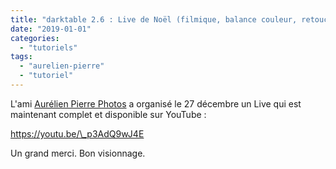 ```yaml
---
title: "darktable 2.6 : Live de Noël (filmique, balance couleur, retouche…)"
date: "2019-01-01"
categories: 
  - "tutoriels"
tags: 
  - "aurelien-pierre"
  - "tutoriel"
---
```


L'ami [Aurélien Pierre Photos](https://www.youtube.com/channel/UCmsSn3fujI81EKEr4NLxrcg) a organisé le 27 décembre un Live qui est maintenant complet et disponible sur YouTube :

https://youtu.be/\_p3AdQ9wJ4E

Un grand merci. Bon visionnage.
